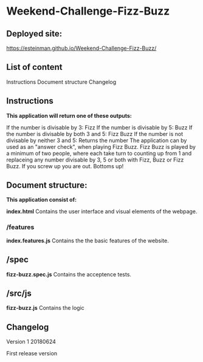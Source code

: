 # Weekend-Challenge-Fizz-Buzz

## Deployed site:
https://esteinman.github.io/Weekend-Challenge-Fizz-Buzz/

## List of content

Instructions
Document structure
Changelog

## Instructions

**This application will return one of these outputs:**

If the number is divisable by 3: Fizz
If the number is divisable by 5: Buzz
If the number is divisable by both 3 and 5: Fizz Buzz
If the number is not divisable by neither 3 and 5: Returns the number
The application can by used as an "answer check", when playing Fizz Buzz. Fizz Buzz is played by a minimum of two people, where each take turn to counting up from 1 and replaceing any number divisable by 3, 5 or both with Fizz, Buzz or Fizz Buzz. If you screw up you are out. Bottoms up!

## Document structure:

**This application consist of:**

**index.html**
Contains the user interface and visual elements of the webpage.

### /features
**index.features.js**
Contains the the basic features of the website.

## /spec
**fizz-buzz.spec.js**
Contains the acceptence tests.

## /src/js
**fizz-buzz.js**
Contains the logic

## Changelog
Version 1 20180624

First release version
